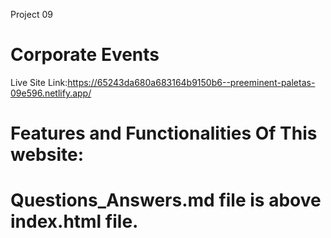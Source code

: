Project 09
# Corporate Events

Live Site Link:https://65243da680a683164b9150b6--preeminent-paletas-09e596.netlify.app/

# Features and Functionalities Of This website:


# Questions_Answers.md file is above index.html file.
